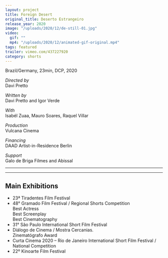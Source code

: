 ```yaml
---
layout: project
title: Foreign Desert
original_title: Deserto Estrangeiro
release_year: 2020
image: "/uploads/2020/12/de-still-01.jpg"
video:
  gif: ""
  mp4: "/uploads/2020/12/animated-gif-original.mp4"
tags: featured
trailer: vimeo.com/437227920
category: shorts
---
```


Brazil/Germany, 23min, DCP, 2020

_Directed by_  
Davi Pretto

_Written by_  
Davi Pretto and Igor Verde

_With_  
Isabél Zuaa, Mauro Soares, Raquel Villar

_Production_  
Vulcana Cinema

_Financing_  
DAAD Artist-in-Residence Berlin

_Support_  
Galo de Briga Filmes and Abissal

---

---

## Main Exhibitions

- 23ª Tiradentes Film Festival
- 48° Gramado Film Festival / Regional Shorts Competition  
  Best Actress  
  Best Screenplay  
  Best Cinematography
- 31° São Paulo International Short Film Festival
- Diálogo de Cinema / Mostra Cercanias.  
  Zinematógrafo Award
- Curta Cinema 2020 – Rio de Janeiro International Short Film Festival / National Competition
- 22º Kinoarte Film Festival

